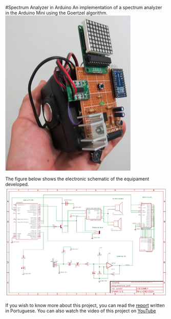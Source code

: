 #Spectrum Analyzer in Arduino
An implementation of a spectrum analyzer in the Arduino Mini using the Goertzel algorithm.
![](https://github.com/jaimedantas/Frequency-Analyzer-Arduino/blob/master/device.png)

The figure below shows the electronic schematic of the equipament developed.
![](https://github.com/jaimedantas/Frequency-Analyzer-Arduino/blob/master/eletronic.png)

If you wish to know more about this project, you can read the [report](https://github.com/jaimedantas/Frequency-Analyzer-Arduino/blob/master/Apresentacao.pdf) written in Portuguese. You can also watch the video of this project on [YouTube](https://www.youtube.com/watch?v=YXr14HbQrq8&t=1s)
